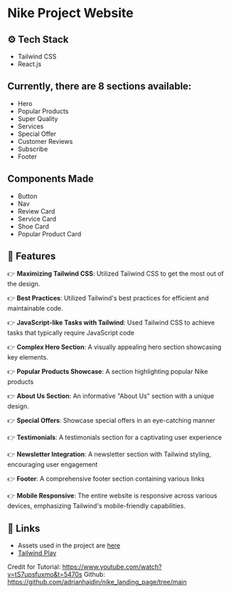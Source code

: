# Nike Project Website

## <a name="tech-stack">⚙️ Tech Stack</a>

- Tailwind CSS
- React.js

## Currently, there are 8 sections available:

- Hero
- Popular Products
- Super Quality
- Services
- Special Offer
- Customer Reviews
- Subscribe
- Footer

## Components Made

- Button
- Nav
- Review Card
- Service Card
- Shoe Card
- Popular Product Card

## <a name="features">🔋 Features</a>

👉 **Maximizing Tailwind CSS**: Utilized Tailwind CSS to get the most out of the design.

👉 **Best Practices**: Utilized Tailwind's best practices for efficient and maintainable code.

👉 **JavaScript-like Tasks with Tailwind**: Used Tailwind CSS to achieve tasks that typically require JavaScript code

👉 **Complex Hero Section**: A visually appealing hero section showcasing key elements.

👉 **Popular Products Showcase**: A section highlighting popular Nike products

👉 **About Us Section**: An informative "About Us" section with a unique design.

👉 **Special Offers**: Showcase special offers in an eye-catching manner

👉 **Testimonials**: A testimonials section for a captivating user experience

👉 **Newsletter Integration**: A newsletter section with Tailwind styling, encouraging user engagement

👉 **Footer**: A comprehensive footer section containing various links

👉 **Mobile Responsive**: The entire website is responsive across various devices, emphasizing Tailwind's mobile-friendly capabilities.

## <a name="links">🔗 Links</a>

- Assets used in the project are [here](https://drive.google.com/file/d/1ccqjc8gJ7CLvXT_vUhVT4Gmys-Ze13FK/view)
- [Tailwind Play](https://play.tailwindcss.com/)

Credit for Tutorial: https://www.youtube.com/watch?v=tS7upsfuxmo&t=5470s
Github: https://github.com/adrianhajdin/nike_landing_page/tree/main